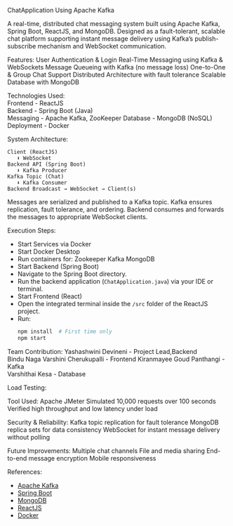 ChatApplication Using Apache Kafka

A real-time, distributed chat messaging system built using Apache Kafka, Spring Boot, ReactJS, and MongoDB. 
Designed as a fault-tolerant, scalable chat platform supporting instant message delivery using Kafka’s publish-subscribe mechanism and WebSocket communication.

Features:
User Authentication & Login
Real-Time Messaging using Kafka & WebSockets
Message Queueing with Kafka (no message loss)
One-to-One & Group Chat Support
Distributed Architecture with fault tolerance
Scalable Database with MongoDB

Technologies Used:          
Frontend - ReactJS                
Backend - Spring Boot (Java)      
Messaging - Apache Kafka, ZooKeeper 
Database - MongoDB (NoSQL)         
Deployment - Docker                  

System Architecture:
```
Client (ReactJS)
   ⬇ WebSocket
Backend API (Spring Boot)
   ⬇ Kafka Producer
Kafka Topic (Chat)
   ⬇ Kafka Consumer
Backend Broadcast → WebSocket → Client(s)
```
Messages are serialized and published to a Kafka topic.
Kafka ensures replication, fault tolerance, and ordering.
Backend consumes and forwards the messages to appropriate WebSocket clients.
  
Execution Steps:
- Start Services via Docker
- Start Docker Desktop
- Run containers for:
  Zookeeper
  Kafka
  MongoDB
- Start Backend (Spring Boot)
- Navigate to the Spring Boot directory.
- Run the backend application (`ChatApplication.java`) via your IDE or terminal.
- Start Frontend (React)
- Open the integrated terminal inside the `/src` folder of the ReactJS project.
- Run:
  ```bash
  npm install  # First time only
  npm start
  ```
  
Team Contribution:
Yashashwini Devineni - Project Lead,Backend    
Bindu Naga Varshini Cherukupalli - Frontend 
Kiranmayee Goud Panthangi - Kafka  
Varshithai Kesa - Database


Load Testing:

Tool Used: Apache JMeter
Simulated 10,000 requests over 100 seconds
Verified high throughput and low latency under load

Security & Reliability:
Kafka topic replication for fault tolerance
MongoDB replica sets for data consistency
WebSocket for instant message delivery without polling

Future Improvements:
Multiple chat channels
File and media sharing
End-to-end message encryption
Mobile responsiveness

References:
* [Apache Kafka](https://kafka.apache.org)
* [Spring Boot](https://spring.io/projects/spring-boot)
* [MongoDB](https://www.mongodb.com)
* [ReactJS](https://reactjs.org)
* [Docker](https://www.docker.com)


